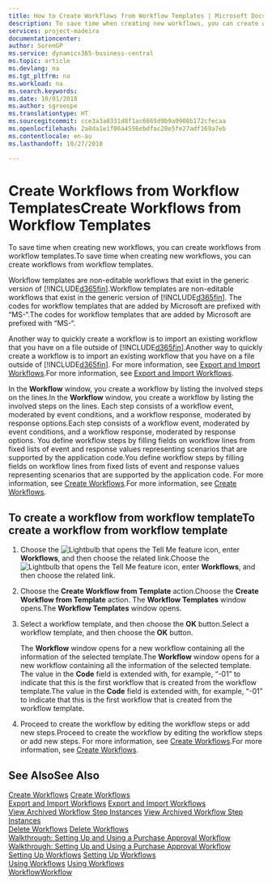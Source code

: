 ```yaml
---
title: How to Create Workflows from Workflow Templates | Microsoft Docs
description: To save time when creating new workflows, you can create workflows from workflow templates.
services: project-madeira
documentationcenter: 
author: SorenGP
ms.service: dynamics365-business-central
ms.topic: article
ms.devlang: na
ms.tgt_pltfrm: na
ms.workload: na
ms.search.keywords: 
ms.date: 10/01/2018
ms.author: sgroespe
ms.translationtype: HT
ms.sourcegitcommit: cce3a3a8331d8f1ac6665d9b9a9908b172cfecaa
ms.openlocfilehash: 2a8da1e1f06a4556ebdfac28e5fe27adf169a7eb
ms.contentlocale: en-au
ms.lasthandoff: 10/27/2018

---
```

# <a name="create-workflows-from-workflow-templates"></a><span data-ttu-id="36b36-103">Create Workflows from Workflow Templates</span><span class="sxs-lookup"><span data-stu-id="36b36-103">Create Workflows from Workflow Templates</span></span>
<span data-ttu-id="36b36-104">To save time when creating new workflows, you can create workflows from workflow templates.</span><span class="sxs-lookup"><span data-stu-id="36b36-104">To save time when creating new workflows, you can create workflows from workflow templates.</span></span>  

 <span data-ttu-id="36b36-105">Workflow templates are non-editable workflows that exist in the generic version of [!INCLUDE[d365fin](includes/d365fin_md.md)].</span><span class="sxs-lookup"><span data-stu-id="36b36-105">Workflow templates are non-editable workflows that exist in the generic version of [!INCLUDE[d365fin](includes/d365fin_md.md)].</span></span> <span data-ttu-id="36b36-106">The codes for workflow templates that are added by Microsoft are prefixed with “MS-“.</span><span class="sxs-lookup"><span data-stu-id="36b36-106">The codes for workflow templates that are added by Microsoft are prefixed with “MS-“.</span></span>  

 <span data-ttu-id="36b36-107">Another way to quickly create a workflow is to import an existing workflow that you have on a file outside of [!INCLUDE[d365fin](includes/d365fin_md.md)].</span><span class="sxs-lookup"><span data-stu-id="36b36-107">Another way to quickly create a workflow is to import an existing workflow that you have on a file outside of [!INCLUDE[d365fin](includes/d365fin_md.md)].</span></span> <span data-ttu-id="36b36-108">For more information, see [Export and Import Workflows](across-how-to-export-and-import-workflows.md).</span><span class="sxs-lookup"><span data-stu-id="36b36-108">For more information, see [Export and Import Workflows](across-how-to-export-and-import-workflows.md).</span></span>  

<span data-ttu-id="36b36-109">In the **Workflow** window, you create a workflow by listing the involved steps on the lines.</span><span class="sxs-lookup"><span data-stu-id="36b36-109">In the **Workflow** window, you create a workflow by listing the involved steps on the lines.</span></span> <span data-ttu-id="36b36-110">Each step consists of a workflow event, moderated by event conditions, and a workflow response, moderated by response options.</span><span class="sxs-lookup"><span data-stu-id="36b36-110">Each step consists of a workflow event, moderated by event conditions, and a workflow response, moderated by response options.</span></span> <span data-ttu-id="36b36-111">You define workflow steps by filling fields on workflow lines from fixed lists of event and response values representing scenarios that are supported by the application code.</span><span class="sxs-lookup"><span data-stu-id="36b36-111">You define workflow steps by filling fields on workflow lines from fixed lists of event and response values representing scenarios that are supported by the application code.</span></span> <span data-ttu-id="36b36-112">For more information, see [Create Workflows](across-how-to-create-workflows.md).</span><span class="sxs-lookup"><span data-stu-id="36b36-112">For more information, see [Create Workflows](across-how-to-create-workflows.md).</span></span>  

## <a name="to-create-a-workflow-from-workflow-template"></a><span data-ttu-id="36b36-113">To create a workflow from workflow template</span><span class="sxs-lookup"><span data-stu-id="36b36-113">To create a workflow from workflow template</span></span>  
1.  <span data-ttu-id="36b36-114">Choose the ![Lightbulb that opens the Tell Me feature](media/ui-search/search_small.png "Tell me what you want to do") icon, enter **Workflows**, and then choose the related link.</span><span class="sxs-lookup"><span data-stu-id="36b36-114">Choose the ![Lightbulb that opens the Tell Me feature](media/ui-search/search_small.png "Tell me what you want to do") icon, enter **Workflows**, and then choose the related link.</span></span>  
2.  <span data-ttu-id="36b36-115">Choose the **Create Workflow from Template** action.</span><span class="sxs-lookup"><span data-stu-id="36b36-115">Choose the **Create Workflow from Template** action.</span></span> <span data-ttu-id="36b36-116">The **Workflow Templates** window opens.</span><span class="sxs-lookup"><span data-stu-id="36b36-116">The **Workflow Templates** window opens.</span></span>  
3.  <span data-ttu-id="36b36-117">Select a workflow template, and then choose the **OK** button.</span><span class="sxs-lookup"><span data-stu-id="36b36-117">Select a workflow template, and then choose the **OK** button.</span></span>  

     <span data-ttu-id="36b36-118">The **Workflow** window opens for a new workflow containing all the information of the selected template.</span><span class="sxs-lookup"><span data-stu-id="36b36-118">The **Workflow** window opens for a new workflow containing all the information of the selected template.</span></span> <span data-ttu-id="36b36-119">The value in the **Code** field is extended with, for example, “-01” to indicate that this is the first workflow that is created from the workflow template.</span><span class="sxs-lookup"><span data-stu-id="36b36-119">The value in the **Code** field is extended with, for example, “-01” to indicate that this is the first workflow that is created from the workflow template.</span></span>  
4.  <span data-ttu-id="36b36-120">Proceed to create the workflow by editing the workflow steps or add new steps.</span><span class="sxs-lookup"><span data-stu-id="36b36-120">Proceed to create the workflow by editing the workflow steps or add new steps.</span></span> <span data-ttu-id="36b36-121">For more information, see [Create Workflows](across-how-to-create-workflows.md).</span><span class="sxs-lookup"><span data-stu-id="36b36-121">For more information, see [Create Workflows](across-how-to-create-workflows.md).</span></span>  

## <a name="see-also"></a><span data-ttu-id="36b36-122">See Also</span><span class="sxs-lookup"><span data-stu-id="36b36-122">See Also</span></span>  
 <span data-ttu-id="36b36-123">[Create Workflows](across-how-to-create-workflows.md) </span><span class="sxs-lookup"><span data-stu-id="36b36-123">[Create Workflows](across-how-to-create-workflows.md) </span></span>  
 <span data-ttu-id="36b36-124">[Export and Import Workflows](across-how-to-export-and-import-workflows.md) </span><span class="sxs-lookup"><span data-stu-id="36b36-124">[Export and Import Workflows](across-how-to-export-and-import-workflows.md) </span></span>  
 <span data-ttu-id="36b36-125">[View Archived Workflow Step Instances](across-how-to-view-archived-workflow-step-instances.md) </span><span class="sxs-lookup"><span data-stu-id="36b36-125">[View Archived Workflow Step Instances](across-how-to-view-archived-workflow-step-instances.md) </span></span>  
 <span data-ttu-id="36b36-126">[Delete Workflows](across-how-to-delete-workflows.md) </span><span class="sxs-lookup"><span data-stu-id="36b36-126">[Delete Workflows](across-how-to-delete-workflows.md) </span></span>  
 <span data-ttu-id="36b36-127">[Walkthrough: Setting Up and Using a Purchase Approval Workflow](walkthrough-setting-up-and-using-a-purchase-approval-workflow.md) </span><span class="sxs-lookup"><span data-stu-id="36b36-127">[Walkthrough: Setting Up and Using a Purchase Approval Workflow](walkthrough-setting-up-and-using-a-purchase-approval-workflow.md) </span></span>  
 <span data-ttu-id="36b36-128">[Setting Up Workflows](across-set-up-workflows.md) </span><span class="sxs-lookup"><span data-stu-id="36b36-128">[Setting Up Workflows](across-set-up-workflows.md) </span></span>  
 <span data-ttu-id="36b36-129">[Using Workflows](across-use-workflows.md) </span><span class="sxs-lookup"><span data-stu-id="36b36-129">[Using Workflows](across-use-workflows.md) </span></span>  
 [<span data-ttu-id="36b36-130">Workflow</span><span class="sxs-lookup"><span data-stu-id="36b36-130">Workflow</span></span>](across-workflow.md)   

